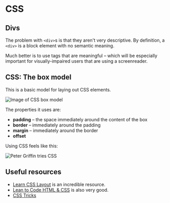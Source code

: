 # CSS

## Divs

The problem with `<div>`s is that they aren't very descriptive. By definition, a `<div>` is a block element with no semantic meaning.

Much better is to use tags that are meaningful – which will be especially important for visually-impaired users that are using a screenreader.

## CSS: The box model

This is a basic model for laying out CSS elements.

![Image of CSS box model](http://css-tricks.com/wp-content/csstricks-uploads/firebox.png)

The properties it uses are:

* **padding** – the space immediately around the content of the box
* **border** – immediately around the padding
* **margin** – immediately around the border
* **offset**

Using CSS feels like this:

![Peter Griffin tries CSS](http://i.imgur.com/Q3cUg29.gif)

## Useful resources
* [Learn CSS Layout](http://learnlayout.com) is an incredible resource.
* [Lean to Code HTML & CSS](http://learn.shayhowe.com/html-css/) is also very good.
* [CSS Tricks](http://css-tricks.com)

